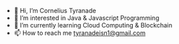 - 👋 Hi, I’m Cornelius Tyranade
- 👀 I’m interested in Java & Javascript Programming
- 🌱 I’m currently learning Cloud Computing & Blockchain
- 📫 How to reach me tyranadeisn1@gmail.com
